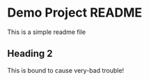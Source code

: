 # Demo Project README

This is a simple readme file

## Heading 2

This is bound to cause very-bad trouble!